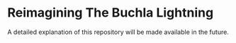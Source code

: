 # Reimagining The Buchla Lightning
A detailed explanation of this repository will be made available in the future.
